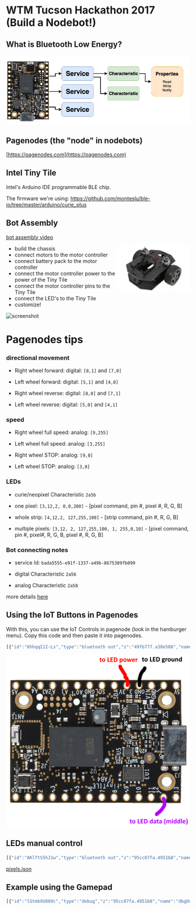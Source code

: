 # WTM Tucson Hackathon 2017 <br> (Build a Nodebot!)

## What is Bluetooth Low Energy?

![screenshot](ble-diagram.png)


## Pagenodes (the "node" in nodebots)

[https://pagenodes.com](https://pagenodes.com)


## Intel Tiny Tile

Intel's Arduino IDE programmable BLE chip.

The firmware we're using:  https://github.com/monteslu/ble-io/tree/master/arduino/curie_plus

## Bot Assembly

[bot assembly video](https://www.youtube.com/watch?v=LGfNfUv5Eqs)

<a href="https://www.youtube.com/watch?v=LGfNfUv5Eqs"><img width="200" align="right" src="sprout_main_600px.jpg"></a>

* build the chassis
* connect motors to the motor controller
* connect battery pack to the motor controller
* connect the motor controller power to the power of the Tiny Tile
* connect the motor controller pins to the Tiny Tile
* connect the LED's to the Tiny Tile
* customize!


![screenshot](wiring.png)

# Pagenodes tips

### directional movement

* Right wheel forward:
digital: `[8,1]` and `[7,0]`

* Left wheel forward:
digital: `[5,1]` and `[4,0]`

* Right wheel reverse:
digital: `[8,0]` and `[7,1]`

* Left wheel reverse:
digital: `[5,0]` and `[4,1]`


### speed

* Right wheel full speed:
analog: `[9,255]`

* Left wheel full speed:
analog: `[3,255]`

* Right wheel STOP:
analog: `[9,0]`

* Left wheel STOP:
analog: `[3,0]`


### LEDs

* curie/neopixel Characteristic `2a5b`

* one pixel: `[3,12,2, 0,0,200]` - [pixel command, pin #, pixel #,  R, G, B]

* whole strip: `[4,12,2, 127,255,100]` - [strip command, pin #,  R, G, B]

* multiple pixels: `[3,12, 2, 127,255,100, 1, 255,0,10]` - [pixel command, pin #, pixel#,  R, G, B, pixel #,  R, G, B]


### Bot connecting notes

* service Id: `bada5555-e91f-1337-a49b-8675309fb099`

* digital Characteristic `2a56`

* analog Characteristic `2a58`

more details [here](https://github.com/monteslu/ble-io/blob/master/service.md)


## Using the IoT Buttons in Pagenodes

With this, you can use the IoT Controls in pagenode (look in the hamburger menu). Copy this code and then paste it into pagenodes.

```javascript
[{"id":"6hhqqI1I-Ls","type":"bluetooth out","z":"49fb777.a30e588","name":"digital","characteristicId":"2a56","bleServiceId":"bada5555-e91f-1337-a49b-8675309fb099","x":715.5,"y":286,"wires":[]},{"id":"dd6R088sIXc","type":"bluetooth out","z":"49fb777.a30e588","name":"analog","characteristicId":"2a58","bleServiceId":"bada5555-e91f-1337-a49b-8675309fb099","x":639.5,"y":473,"wires":[]},{"id":"kkgJpERfIvw","type":"iot buttons","z":"49fb777.a30e588","x":87.5,"y":180,"wires":[["vKL1gU1CZ18"]]},{"id":"vKL1gU1CZ18","type":"switch","z":"49fb777.a30e588","name":"","property":"payload","propertyType":"msg","rules":[{"t":"eq","v":"2","vt":"num"},{"t":"eq","v":"10","vt":"num"},{"t":"eq","v":"5","vt":"num"},{"t":"eq","v":"7","vt":"num"},{"t":"eq","v":"6","vt":"num"},{"t":"eq","v":"4","vt":"num"},{"t":"eq","v":"8","vt":"num"},{"t":"eq","v":"1","vt":"str"}],"checkall":"true","outputs":8,"x":149.5,"y":349,"wires":[["17AfuHvqwJM","QGG7QoVH8lo"],["qTXb5mvCQPU","qApozIfAPgs"],["17AfuHvqwJM","qApozIfAPgs"],["QGG7QoVH8lo","qTXb5mvCQPU"],["uNYP8SMzLNU"],["nkmVgTucYeA"],["nCzKIz4sCy0"],[]]},{"id":"uNYP8SMzLNU","type":"change","z":"49fb777.a30e588","name":"stop right & left","rules":[{"t":"set","p":"payload","pt":"msg","to":"[9,0,0,3,0,0]","tot":"json"}],"action":"","property":"","from":"","to":"","reg":false,"x":403.5,"y":396,"wires":[["dd6R088sIXc"]]},{"id":"nkmVgTucYeA","type":"change","z":"49fb777.a30e588","name":"med right & left","rules":[{"t":"set","p":"payload","pt":"msg","to":"[9,127,0,3,127,0]","tot":"json"}],"action":"","property":"","from":"","to":"","reg":false,"x":404.5,"y":452,"wires":[["dd6R088sIXc"]]},{"id":"nCzKIz4sCy0","type":"change","z":"49fb777.a30e588","name":"high right & left","rules":[{"t":"set","p":"payload","pt":"msg","to":"[9,255,0,3,255,0]","tot":"json"}],"action":"","property":"","from":"","to":"","reg":false,"x":423.5,"y":525,"wires":[["dd6R088sIXc"]]},{"id":"17AfuHvqwJM","type":"change","z":"49fb777.a30e588","name":"forward right","rules":[{"t":"set","p":"payload","pt":"msg","to":"[8,1,7,0]","tot":"json"}],"action":"","property":"","from":"","to":"","reg":false,"x":414.5,"y":61,"wires":[["6hhqqI1I-Ls"]]},{"id":"QGG7QoVH8lo","type":"change","z":"49fb777.a30e588","name":"forward left","rules":[{"t":"set","p":"payload","pt":"msg","to":"[5,1,4,0]","tot":"json"}],"action":"","property":"","from":"","to":"","reg":false,"x":422.5,"y":153,"wires":[["6hhqqI1I-Ls"]]},{"id":"qTXb5mvCQPU","type":"change","z":"49fb777.a30e588","name":"reverse right","rules":[{"t":"set","p":"payload","pt":"msg","to":"[8,0,7,1]","tot":"json"}],"action":"","property":"","from":"","to":"","reg":false,"x":433.5,"y":226,"wires":[["6hhqqI1I-Ls"]]},{"id":"qApozIfAPgs","type":"change","z":"49fb777.a30e588","name":"reverse left","rules":[{"t":"set","p":"payload","pt":"msg","to":"[5,0,4,1]","tot":"json"}],"action":"","property":"","from":"","to":"","reg":false,"x":434.5,"y":293,"wires":[["6hhqqI1I-Ls"]]}]
```


![neopixel](tiny-tile-led-pinouts.png)


## LEDs manual control

```javascript
[{"id":"AKlTtS5hJ1w","type":"bluetooth out","z":"95cc07fa.4951b8","name":"curie","characteristicId":"2a5b","bleServiceId":"bada5555-e91f-1337-a49b-8675309fb099","x":644,"y":1335,"wires":[]},{"id":"lRWRmGn-ln8","type":"inject","z":"95cc07fa.4951b8","name":"red strip","topic":"","payload":"[4,12,255,0,0]","payloadType":"json","repeat":"","crontab":"","once":true,"allowDebugInput":false,"x":205,"y":1250,"wires":[["AKlTtS5hJ1w"]]},{"id":"ilIBUZT_xHk","type":"inject","z":"95cc07fa.4951b8","name":"turn off","topic":"","payload":"[4,12, 0,0,0]","payloadType":"json","repeat":"","crontab":"","once":false,"allowDebugInput":false,"x":274,"y":1112,"wires":[["AKlTtS5hJ1w"]]},{"id":"eGgeA7RtqDE","type":"inject","z":"95cc07fa.4951b8","name":"pixel 2 blue","topic":"","payload":"[3,12,2, 0,0,200]","payloadType":"json","repeat":"","crontab":"","once":false,"allowDebugInput":false,"x":198,"y":1308,"wires":[["AKlTtS5hJ1w"]]},{"id":"u5vRu_Jv02M","type":"inject","z":"95cc07fa.4951b8","name":"pixel 0 - 3 first half rainbow","topic":"","payload":"[3,12,  0, 148,0,211,  1, 75,0,130,  2, 0,0,255,  3, 0,255,0 ]","payloadType":"json","repeat":"","crontab":"","once":false,"allowDebugInput":false,"x":222,"y":1382,"wires":[["AKlTtS5hJ1w"]]},{"id":"U6gluBpm74c","type":"inject","z":"95cc07fa.4951b8","name":"pixel 4 - 7 second half rainbow","topic":"","payload":"[3,12,  4, 255,255,0,  5, 255,127,0,  6, 255,0,0,  7, 127,0,0 ]","payloadType":"json","repeat":"","crontab":"","once":false,"allowDebugInput":false,"x":232,"y":1426,"wires":[["AKlTtS5hJ1w"]]},{"id":"AYRzn7Ct7GI","type":"inject","z":"95cc07fa.4951b8","name":"green strip","topic":"","payload":"[4,12,0,255,0]","payloadType":"json","repeat":"","crontab":"","once":true,"allowDebugInput":false,"x":216,"y":1207,"wires":[["AKlTtS5hJ1w"]]},{"id":"OX9rasy4RKo","type":"inject","z":"95cc07fa.4951b8","name":"blue strip","topic":"","payload":"[4,12,0,0,255]","payloadType":"json","repeat":"","crontab":"","once":true,"allowDebugInput":false,"x":223,"y":1161,"wires":[["AKlTtS5hJ1w"]]},{"id":"uW-2s9U-M1w","type":"inject","z":"95cc07fa.4951b8","name":"white strip","topic":"","payload":"[4,12,255,255,255]","payloadType":"json","repeat":"","crontab":"","once":true,"allowDebugInput":false,"x":301,"y":1492,"wires":[["AKlTtS5hJ1w"]]}]
```

[pixels.json](https://gist.github.com/monteslu/e95bc1323fe16c5e937a5374744853d3)

## Example using the Gamepad

```javascript
[{"id":"lGtmbXU889c","type":"debug","z":"95cc07fa.4951b8","name":"dbgOut","active":false,"console":"false","complete":"true","x":919,"y":871,"wires":[]},{"id":"Paps6BjAe6M","type":"bluetooth out","z":"95cc07fa.4951b8","name":"digital","characteristicId":"2a56","bleServiceId":"bada5555-e91f-1337-a49b-8675309fb099","x":757,"y":920,"wires":[]},{"id":"kwAW_Ncq8z4","type":"bluetooth out","z":"95cc07fa.4951b8","name":"analog","characteristicId":"2a58","bleServiceId":"bada5555-e91f-1337-a49b-8675309fb099","x":872,"y":405,"wires":[]},{"id":"OFM4NmOZqeM","type":"gamepad","z":"95cc07fa.4951b8","name":"snes-pad","controllerId":"1","refreshInterval":"60","onlyButtonChanges":false,"roundAxes":true,"x":59.5,"y":483,"wires":[["C2H2YWIlaEQ","qQkizms85u0","a3KF79pWPAg","xfPIGd8oUUA","AZdMtjqiVlI"]]},{"id":"C2H2YWIlaEQ","type":"switch","z":"95cc07fa.4951b8","name":"swForward","property":"payload.axes[1]","propertyType":"msg","rules":[{"t":"eq","v":"-1","vt":"num"},{"t":"eq","v":"0","vt":"str"}],"checkall":"true","outputs":2,"x":219,"y":263,"wires":[["R1T6MwQBHGE","13mn7q529Ag","dTVIG26dXNI"],[]]},{"id":"R1T6MwQBHGE","type":"change","z":"95cc07fa.4951b8","name":"forward right","rules":[{"t":"set","p":"payload","pt":"msg","to":"[8,1,7,0]","tot":"json"}],"action":"","property":"","from":"","to":"","reg":false,"x":416,"y":20,"wires":[["Paps6BjAe6M"]]},{"id":"13mn7q529Ag","type":"change","z":"95cc07fa.4951b8","name":"high right & left","rules":[{"t":"set","p":"payload","pt":"msg","to":"[9,255,0,3,255,0]","tot":"json"}],"action":"","property":"","from":"","to":"","reg":false,"x":421,"y":85,"wires":[["kwAW_Ncq8z4"]]},{"id":"dTVIG26dXNI","type":"change","z":"95cc07fa.4951b8","name":"forward left","rules":[{"t":"set","p":"payload","pt":"msg","to":"[5,1,4,0]","tot":"json"}],"action":"","property":"","from":"","to":"","reg":false,"x":413,"y":52,"wires":[["Paps6BjAe6M"]]},{"id":"e5LEJCw2Yb4","type":"change","z":"95cc07fa.4951b8","name":"stop right & left","rules":[{"t":"set","p":"payload","pt":"msg","to":"[9,0,0,3,0,0]","tot":"json"}],"action":"","property":"","from":"","to":"","reg":false,"x":493,"y":209,"wires":[["kwAW_Ncq8z4"]]},{"id":"9jlU4oKLY2c","type":"change","z":"95cc07fa.4951b8","name":"reverse right","rules":[{"t":"set","p":"payload","pt":"msg","to":"[8,0,7,1]","tot":"json"}],"action":"","property":"","from":"","to":"","reg":false,"x":464,"y":300,"wires":[["Paps6BjAe6M"]]},{"id":"h973LeYamWg","type":"change","z":"95cc07fa.4951b8","name":"reverse left","rules":[{"t":"set","p":"payload","pt":"msg","to":"[5,0,4,1]","tot":"json"}],"action":"","property":"","from":"","to":"","reg":false,"x":474,"y":343,"wires":[["Paps6BjAe6M"]]},{"id":"mNp8JkfdqUs","type":"change","z":"95cc07fa.4951b8","name":"high right & left","rules":[{"t":"set","p":"payload","pt":"msg","to":"[9,255,0,3,255,0]","tot":"json"}],"action":"","property":"","from":"","to":"","reg":false,"x":470,"y":393,"wires":[[]]},{"id":"-NODcT7hC2E","type":"change","z":"95cc07fa.4951b8","name":"high right & left","rules":[{"t":"set","p":"payload","pt":"msg","to":"[9,255,0,3,255,0]","tot":"json"}],"action":"","property":"","from":"","to":"","reg":false,"x":480,"y":760,"wires":[["kwAW_Ncq8z4"]]},{"id":"kPswA027SEk","type":"change","z":"95cc07fa.4951b8","name":"forward left","rules":[{"t":"set","p":"payload","pt":"msg","to":"[5,1,4,0]","tot":"json"}],"action":"","property":"","from":"","to":"","reg":false,"x":474,"y":829,"wires":[["Paps6BjAe6M"]]},{"id":"KwRFl-oLn28","type":"change","z":"95cc07fa.4951b8","name":"reverse left","rules":[{"t":"set","p":"payload","pt":"msg","to":"[5,0,4,1]","tot":"json"}],"action":"","property":"","from":"","to":"","reg":false,"x":471,"y":625,"wires":[["Paps6BjAe6M"]]},{"id":"U50V66ZjV6o","type":"change","z":"95cc07fa.4951b8","name":"forward right","rules":[{"t":"set","p":"payload","pt":"msg","to":"[8,1,7,0]","tot":"json"}],"action":"","property":"","from":"","to":"","reg":false,"x":473,"y":658,"wires":[["Paps6BjAe6M"]]},{"id":"O_sx2TNINz4","type":"change","z":"95cc07fa.4951b8","name":"reverse right","rules":[{"t":"set","p":"payload","pt":"msg","to":"[8,0,7,1]","tot":"json"}],"action":"","property":"","from":"","to":"","reg":false,"x":477,"y":863,"wires":[["Paps6BjAe6M"]]},{"id":"qQkizms85u0","type":"function","z":"95cc07fa.4951b8","name":"fnStop","func":"var axes = msg.payload.axes;\nvar [x, y, z] = axes;\nvar ret;\nif(x==0 && y==0 && z==0) {\n    ret = msg;\n} \nreturn ret;","outputs":1,"noerr":0,"x":217,"y":410,"wires":[["e5LEJCw2Yb4","lGtmbXU889c"]]},{"id":"a3KF79pWPAg","type":"switch","z":"95cc07fa.4951b8","name":"swTurnRight","property":"payload.axes[0]","propertyType":"msg","rules":[{"t":"eq","v":"-1","vt":"str"}],"checkall":"true","outputs":1,"x":213,"y":622,"wires":[["-NODcT7hC2E","KwRFl-oLn28","U50V66ZjV6o"]]},{"id":"xfPIGd8oUUA","type":"switch","z":"95cc07fa.4951b8","name":"swTurnLeft","property":"payload.axes[0]","propertyType":"msg","rules":[{"t":"eq","v":"1","vt":"str"}],"checkall":"true","outputs":1,"x":211,"y":828,"wires":[["-NODcT7hC2E","kPswA027SEk","O_sx2TNINz4"]]},{"id":"AZdMtjqiVlI","type":"switch","z":"95cc07fa.4951b8","name":"swReverse","property":"payload.axes[1]","propertyType":"msg","rules":[{"t":"eq","v":"1","vt":"num"}],"checkall":"true","outputs":1,"x":209,"y":959,"wires":[["3Br3hggj0_Q","RY8Tt9Y5SnE","cd_PG-9i-tg"]]},{"id":"cd_PG-9i-tg","type":"change","z":"95cc07fa.4951b8","name":"reverse right","rules":[{"t":"set","p":"payload","pt":"msg","to":"[8,0,7,1]","tot":"json"}],"action":"","property":"","from":"","to":"","reg":false,"x":487,"y":1088,"wires":[["Paps6BjAe6M"]]},{"id":"RY8Tt9Y5SnE","type":"change","z":"95cc07fa.4951b8","name":"reverse left","rules":[{"t":"set","p":"payload","pt":"msg","to":"[5,0,4,1]","tot":"json"}],"action":"","property":"","from":"","to":"","reg":false,"x":479,"y":1047,"wires":[["Paps6BjAe6M"]]},{"id":"3Br3hggj0_Q","type":"change","z":"95cc07fa.4951b8","name":"high right & left","rules":[{"t":"set","p":"payload","pt":"msg","to":"[9,255,0,3,255,0]","tot":"json"}],"action":"","property":"","from":"","to":"","reg":false,"x":481,"y":1000,"wires":[["kwAW_Ncq8z4"]]}]
```
